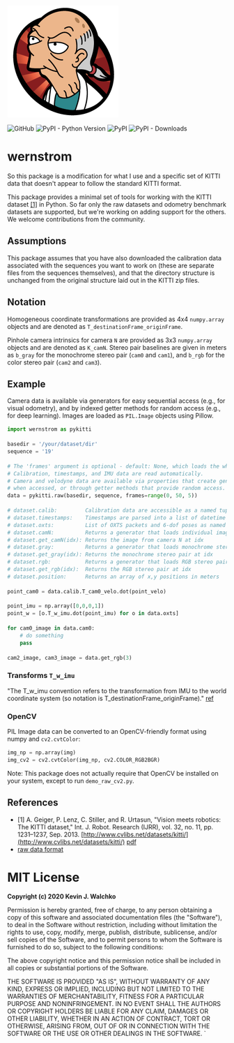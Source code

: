 ![KITTI](https://raw.githubusercontent.com/MomsFriendlyRobotCompany/wernstrom/master/pics/wernstrom.png)

![GitHub](https://img.shields.io/github/license/MomsFriendlyRobotCompany/wernstrom)
![PyPI - Python Version](https://img.shields.io/pypi/pyversions/wernstrom)
![PyPI](https://img.shields.io/pypi/v/wernstrom)
![PyPI - Downloads](https://img.shields.io/pypi/dm/wernstrom?color=aqua)

# wernstrom

So this package is a modification for what I use and a specific set of KITTI data that doesn't
appear to follow the standard KITTI format.

This package provides a minimal set of tools for working with the KITTI dataset [[1]](#references) in Python. So far only the raw datasets and odometry benchmark datasets are supported, but we're working on adding support for the others. We welcome contributions from the community.

## Assumptions

This package assumes that you have also downloaded the calibration data associated with the sequences you want to work on (these are separate files from the sequences themselves), and that the directory structure is unchanged from the original structure laid out in the KITTI zip files.

## Notation

Homogeneous coordinate transformations are provided as 4x4 `numpy.array` objects and are denoted as `T_destinationFrame_originFrame`.

Pinhole camera intrinsics for camera `N` are provided as 3x3 `numpy.array` objects and are denoted as `K_camN`. Stereo pair baselines are given in meters as `b_gray` for the monochrome stereo pair (`cam0` and `cam1`), and `b_rgb` for the color stereo pair (`cam2` and `cam3`).

## Example

Camera data is available via generators for easy sequential access (e.g., for visual odometry), and by indexed getter methods for random access (e.g., for deep learning). Images are loaded as `PIL.Image` objects using Pillow.

```python
import wernstrom as pykitti

basedir = '/your/dataset/dir'
sequence = '19'

# The 'frames' argument is optional - default: None, which loads the whole dataset.
# Calibration, timestamps, and IMU data are read automatically.
# Camera and velodyne data are available via properties that create generators
# when accessed, or through getter methods that provide random access.
data = pykitti.raw(basedir, sequence, frames=range(0, 50, 5))

# dataset.calib:         Calibration data are accessible as a named tuple
# dataset.timestamps:    Timestamps are parsed into a list of datetime objects
# dataset.oxts:          List of OXTS packets and 6-dof poses as named tuples
# dataset.camN:          Returns a generator that loads individual images from camera N
# dataset.get_camN(idx): Returns the image from camera N at idx
# dataset.gray:          Returns a generator that loads monochrome stereo pairs (cam0, cam1)
# dataset.get_gray(idx): Returns the monochrome stereo pair at idx
# dataset.rgb:           Returns a generator that loads RGB stereo pairs (cam2, cam3)
# dataset.get_rgb(idx):  Returns the RGB stereo pair at idx
# dataset.position:      Returns an array of x,y positions in meters

point_cam0 = data.calib.T_cam0_velo.dot(point_velo)

point_imu = np.array([0,0,0,1])
point_w = [o.T_w_imu.dot(point_imu) for o in data.oxts]

for cam0_image in data.cam0:
    # do something
    pass

cam2_image, cam3_image = data.get_rgb(3)
```

### Transforms `T_w_imu`

"The T_w_imu convention refers to the transformation from IMU to the world coordinate system (so notation is T_destinationFrame_originFrame)." [ref](https://aws.amazon.com/blogs/machine-learning/labeling-data-for-3d-object-tracking-and-sensor-fusion-in-amazon-sagemaker-ground-truth/)

### OpenCV

PIL Image data can be converted to an OpenCV-friendly format using numpy and `cv2.cvtColor`:

```python
img_np = np.array(img)
img_cv2 = cv2.cvtColor(img_np, cv2.COLOR_RGB2BGR)
```

Note: This package does not actually require that OpenCV be installed on your system, except to run `demo_raw_cv2.py`.

## References

- [1] A. Geiger, P. Lenz, C. Stiller, and R. Urtasun, "Vision meets robotics: The KITTI dataset," Int. J. Robot. Research (IJRR), vol. 32, no. 11, pp. 1231–1237, Sep. 2013. [http://www.cvlibs.net/datasets/kitti/](http://www.cvlibs.net/datasets/kitti/) [pdf](docs/Geiger2013IJRR.pdf)
- [raw data format](docs/raw_data_format.md)

# MIT License

**Copyright (c) 2020 Kevin J. Walchko**

Permission is hereby granted, free of charge, to any person obtaining a copy
of this software and associated documentation files (the "Software"), to deal
in the Software without restriction, including without limitation the rights
to use, copy, modify, merge, publish, distribute, sublicense, and/or sell
copies of the Software, and to permit persons to whom the Software is
furnished to do so, subject to the following conditions:

The above copyright notice and this permission notice shall be included in all
copies or substantial portions of the Software.

THE SOFTWARE IS PROVIDED "AS IS", WITHOUT WARRANTY OF ANY KIND, EXPRESS OR
IMPLIED, INCLUDING BUT NOT LIMITED TO THE WARRANTIES OF MERCHANTABILITY,
FITNESS FOR A PARTICULAR PURPOSE AND NONINFRINGEMENT. IN NO EVENT SHALL THE
AUTHORS OR COPYRIGHT HOLDERS BE LIABLE FOR ANY CLAIM, DAMAGES OR OTHER
LIABILITY, WHETHER IN AN ACTION OF CONTRACT, TORT OR OTHERWISE, ARISING FROM,
OUT OF OR IN CONNECTION WITH THE SOFTWARE OR THE USE OR OTHER DEALINGS IN THE
SOFTWARE.
`
